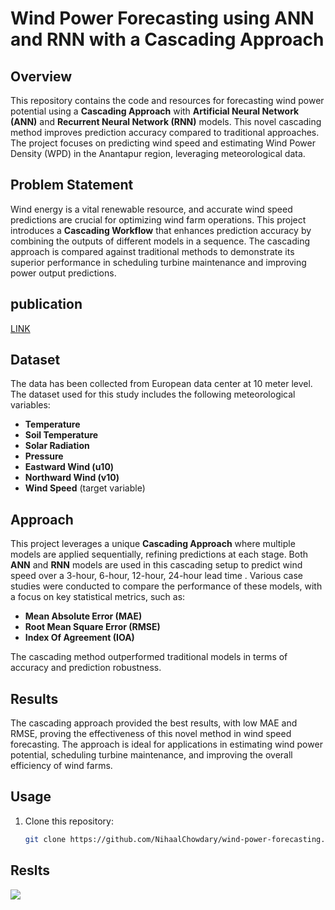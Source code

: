 
# Wind Power Forecasting using ANN and RNN with a Cascading Approach

## Overview
This repository contains the code and resources for forecasting wind power potential using a **Cascading Approach** with **Artificial Neural Network (ANN)** and **Recurrent Neural Network (RNN)** models. This novel cascading method improves prediction accuracy compared to traditional approaches. The project focuses on predicting wind speed and estimating Wind Power Density (WPD) in the Anantapur region, leveraging meteorological data.

## Problem Statement
Wind energy is a vital renewable resource, and accurate wind speed predictions are crucial for optimizing wind farm operations. This project introduces a **Cascading Workflow** that enhances prediction accuracy by combining the outputs of different models in a sequence. The cascading approach is compared against traditional methods to demonstrate its superior performance in scheduling turbine maintenance and improving power output predictions.

## publication
[LINK](https://github.com/NihaalChowdary/Wind-speed-prediction/blob/main/Chowdary_2023_J._Phys.__Conf._Ser._2471_012029.pdf)

## Dataset
The data has been collected from European data center at 10 meter level.
The dataset used for this study includes the following meteorological variables:
- **Temperature**
- **Soil Temperature**
- **Solar Radiation**
- **Pressure**
- **Eastward Wind (u10)**
- **Northward Wind (v10)**
- **Wind Speed** (target variable)

## Approach
This project leverages a unique **Cascading Approach** where multiple models are applied sequentially, refining predictions at each stage. Both **ANN** and **RNN** models are used in this cascading setup to predict wind speed over a 3-hour, 6-hour, 12-hour, 24-hour lead time . Various case studies were conducted to compare the performance of these models, with a focus on key statistical metrics, such as:
- **Mean Absolute Error (MAE)**
- **Root Mean Square Error (RMSE)**
- **Index Of Agreement (IOA)**

The cascading method outperformed traditional models in terms of accuracy and prediction robustness.

## Results
The cascading approach provided the best results, with low MAE and RMSE, proving the effectiveness of this novel method in wind speed forecasting. The approach is ideal for applications in estimating wind power potential, scheduling turbine maintenance, and improving the overall efficiency of wind farms.

## Usage
1. Clone this repository:
   ```bash
   git clone https://github.com/NihaalChowdary/wind-power-forecasting.git

## Reslts
![](https://github.com/NihaalChowdary/Wind-speed-prediction/blob/main/model%20forecast.png)

